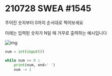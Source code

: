 # 210728 SWEA #1545



주어진 숫자부터 0까지 순서대로 찍어보세요

아래는 입력된 숫자가 N일 때 거꾸로 출력하는 예시입니다

![img](https://swexpertacademy.com/main/common/fileDownload.do?downloadType=CKEditorImages&fileId=AV2geHu6ABcBBAS0)

 

```PYTHON
num = int(input())

while num >= 0 :
    print(num, end=' ')
    num -= 1
```